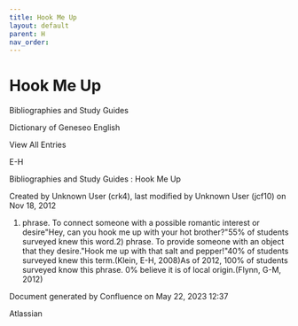 ```yaml
---
title: Hook Me Up
layout: default
parent: H
nav_order:
---
```


# Hook Me Up

Bibliographies and Study Guides

Dictionary of Geneseo English

View All Entries

E-H

Bibliographies and Study Guides : Hook Me Up

Created by  Unknown User (crk4), last modified by  Unknown User (jcf10) on Nov 18, 2012

1) phrase. To connect someone with a possible romantic interest or desire&quot;Hey, can you hook me up with your hot brother?&quot;55% of students surveyed knew this word.2) phrase. To provide someone with an object that they desire.&quot;Hook me up with that salt and pepper!&quot;40% of students surveyed knew this term.(Klein, E-H, 2008)As of 2012, 100% of students surveyed know this phrase. 0% believe it is of local origin.(Flynn, G-M, 2012)

Document generated by Confluence on May 22, 2023 12:37

Atlassian
